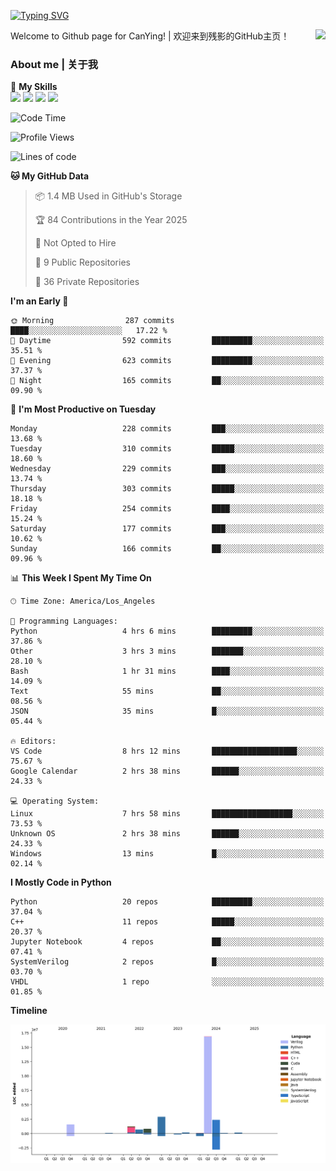 [![Typing SVG](https://readme-typing-svg.herokuapp.com?size=25&duration=3500&color=00FFFF&vCenter=true&width=250&height=40&lines=Hi+Welcome+%F0%9F%91%8B%F0%9F%8F%BB;I'm+CanYing|残影)](https://git.io/typing-svg)

<a href="#">
  <img align="right" src="https://github-readme-stats.vercel.app/api?username=CanYing0913&count_private=true&rank_icon=github&show_icons=true&bg_color=15,f2f7fd,E0EAFC&" />
</a>

Welcome to Github page for CanYing! | 欢迎来到残影的GitHub主页！

### About me | 关于我

🌟 **My Skills**  
![](https://img.shields.io/badge/-C-A8B9CC?style=flat-square&logo=C&logoColor=fff)
![](https://img.shields.io/badge/-C++-00599C?style=flat-square&logo=Cpp&logoColor=fff)
![](https://img.shields.io/badge/-Python-3776AB?style=flat-square&logo=Python&logoColor=fff)
![](https://img.shields.io/badge/-Linux-000000?style=flat-square&logo=Linux&logoColor=fff)

<!--START_SECTION:waka-->
![Code Time](http://img.shields.io/badge/Code%20Time-1%2C579%20hrs%204%20mins-blue)

![Profile Views](http://img.shields.io/badge/Profile%20Views-1-blue)

![Lines of code](https://img.shields.io/badge/From%20Hello%20World%20I%27ve%20Written-26.9%20million%20lines%20of%20code-blue)

**🐱 My GitHub Data** 

> 📦 1.4 MB Used in GitHub's Storage 
 > 
> 🏆 84 Contributions in the Year 2025
 > 
> 🚫 Not Opted to Hire
 > 
> 📜 9 Public Repositories 
 > 
> 🔑 36 Private Repositories 
 > 
**I'm an Early 🐤** 

```text
🌞 Morning                287 commits         ████░░░░░░░░░░░░░░░░░░░░░   17.22 % 
🌆 Daytime                592 commits         █████████░░░░░░░░░░░░░░░░   35.51 % 
🌃 Evening                623 commits         █████████░░░░░░░░░░░░░░░░   37.37 % 
🌙 Night                  165 commits         ██░░░░░░░░░░░░░░░░░░░░░░░   09.90 % 
```
📅 **I'm Most Productive on Tuesday** 

```text
Monday                   228 commits         ███░░░░░░░░░░░░░░░░░░░░░░   13.68 % 
Tuesday                  310 commits         █████░░░░░░░░░░░░░░░░░░░░   18.60 % 
Wednesday                229 commits         ███░░░░░░░░░░░░░░░░░░░░░░   13.74 % 
Thursday                 303 commits         █████░░░░░░░░░░░░░░░░░░░░   18.18 % 
Friday                   254 commits         ████░░░░░░░░░░░░░░░░░░░░░   15.24 % 
Saturday                 177 commits         ███░░░░░░░░░░░░░░░░░░░░░░   10.62 % 
Sunday                   166 commits         ██░░░░░░░░░░░░░░░░░░░░░░░   09.96 % 
```


📊 **This Week I Spent My Time On** 

```text
🕑︎ Time Zone: America/Los_Angeles

💬 Programming Languages: 
Python                   4 hrs 6 mins        █████████░░░░░░░░░░░░░░░░   37.86 % 
Other                    3 hrs 3 mins        ███████░░░░░░░░░░░░░░░░░░   28.10 % 
Bash                     1 hr 31 mins        ████░░░░░░░░░░░░░░░░░░░░░   14.09 % 
Text                     55 mins             ██░░░░░░░░░░░░░░░░░░░░░░░   08.56 % 
JSON                     35 mins             █░░░░░░░░░░░░░░░░░░░░░░░░   05.44 % 

🔥 Editors: 
VS Code                  8 hrs 12 mins       ███████████████████░░░░░░   75.67 % 
Google Calendar          2 hrs 38 mins       ██████░░░░░░░░░░░░░░░░░░░   24.33 % 

💻 Operating System: 
Linux                    7 hrs 58 mins       ██████████████████░░░░░░░   73.53 % 
Unknown OS               2 hrs 38 mins       ██████░░░░░░░░░░░░░░░░░░░   24.33 % 
Windows                  13 mins             █░░░░░░░░░░░░░░░░░░░░░░░░   02.14 % 
```

**I Mostly Code in Python** 

```text
Python                   20 repos            █████████░░░░░░░░░░░░░░░░   37.04 % 
C++                      11 repos            █████░░░░░░░░░░░░░░░░░░░░   20.37 % 
Jupyter Notebook         4 repos             ██░░░░░░░░░░░░░░░░░░░░░░░   07.41 % 
SystemVerilog            2 repos             █░░░░░░░░░░░░░░░░░░░░░░░░   03.70 % 
VHDL                     1 repo              ░░░░░░░░░░░░░░░░░░░░░░░░░   01.85 % 
```



**Timeline**

![Lines of Code chart](https://raw.githubusercontent.com/CanYing0913/CanYing0913/master/assets/bar_graph.png)


<!--END_SECTION:waka-->
